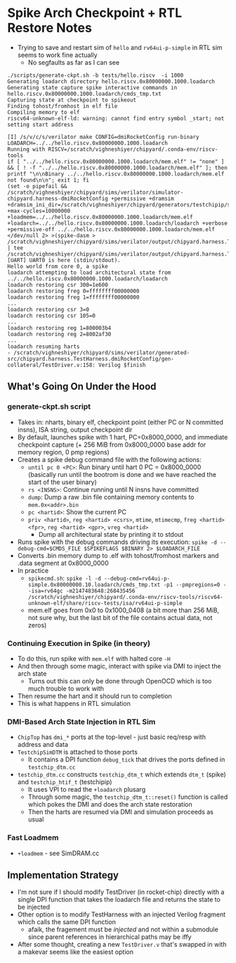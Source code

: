 # Spike Arch Checkpoint + RTL Restore Notes

- Trying to save and restart sim of `hello` and `rv64ui-p-simple` in RTL sim seems to work fine actually
    - No segfaults as far as I can see

```text
./scripts/generate-ckpt.sh -b tests/hello.riscv  -i 1000
Generating loadarch directory hello.riscv.0x80000000.1000.loadarch
Generating state capture spike interactive commands in hello.riscv.0x80000000.1000.loadarch/cmds_tmp.txt
Capturing state at checkpoint to spikeout
Finding tohost/fromhost in elf file
Compiling memory to elf
riscv64-unknown-elf-ld: warning: cannot find entry symbol _start; not setting start address
```

```text
[I] /s/v/c/s/verilator make CONFIG=dmiRocketConfig run-binary LOADARCH=../../hello.riscv.0x80000000.1000.loadarch
Running with RISCV=/scratch/vighneshiyer/chipyard/.conda-env/riscv-tools
if [ "../../hello.riscv.0x80000000.1000.loadarch/mem.elf" != "none" ] && [ ! -f "../../hello.riscv.0x80000000.1000.loadarch/mem.elf" ]; then printf "\n\nBinary ../../hello.riscv.0x80000000.1000.loadarch/mem.elf not found\n\n"; exit 1; fi
(set -o pipefail &&  /scratch/vighneshiyer/chipyard/sims/verilator/simulator-chipyard.harness-dmiRocketConfig +permissive +dramsim +dramsim_ini_dir=/scratch/vighneshiyer/chipyard/generators/testchipip/src/main/resources/dramsim2_ini +max-cycles=10000000   +loadmem=../../hello.riscv.0x80000000.1000.loadarch/mem.elf +loadarch=../../hello.riscv.0x80000000.1000.loadarch/loadarch +verbose +permissive-off ../../hello.riscv.0x80000000.1000.loadarch/mem.elf </dev/null 2> >(spike-dasm > /scratch/vighneshiyer/chipyard/sims/verilator/output/chipyard.harness.TestHarness.dmiRocketConfig/hello.riscv.0x80000000.1000.loadarch.out) | tee /scratch/vighneshiyer/chipyard/sims/verilator/output/chipyard.harness.TestHarness.dmiRocketConfig/hello.riscv.0x80000000.1000.loadarch.log)
[UART] UART0 is here (stdin/stdout).
Hello world from core 0, a spike
loadarch attempting to load architectural state from ../../hello.riscv.0x80000000.1000.loadarch/loadarch
loadarch restoring csr 300=1e600
loadarch restoring freg 0=ffffffff00000000
loadarch restoring freg 1=ffffffff00000000
...
loadarch restoring csr 3=0
loadarch restoring csr 105=0
...
loadarch restoring reg 1=800003b4
loadarch restoring reg 2=8002af30
...
loadarch resuming harts
- /scratch/vighneshiyer/chipyard/sims/verilator/generated-src/chipyard.harness.TestHarness.dmiRocketConfig/gen-collateral/TestDriver.v:158: Verilog $finish
```

## What's Going On Under the Hood

### generate-ckpt.sh script

- Takes in: nharts, binary elf, checkpoint point (either PC or N committed insns), ISA string, output checkpoint dir
- By default, launches spike with 1 hart, PC=0x8000_0000, and immediate checkpoint capture (+ 256 MiB from 0x8000_0000 base addr for memory region, 0 pmp regions)
- Creates a spike debug command file with the following actions:
    - `until pc 0 <PC>`: Run binary until hart 0 PC = 0x8000_0000 (basically run until the bootrom is done and we have reached the start of the user binary)
    - `rs <INSNS>`: Continue running until N insns have committed
    - `dump`: Dump a raw .bin file containing memory contents to `mem.0x<addr>.bin`
    - `pc <hartid>`: Show the current PC
    - `priv <hartid>`, `reg <hartid> <csrs>`, `mtime`, `mtimecmp`, `freg <hartid> <fpr>`, `reg <hartid> <gpr>`, `vreg <hartid>`
        - Dump all architectural state by printing it to stdout
- Runs spike with the debug commands driving its execution: `spike -d --debug-cmd=$CMDS_FILE $SPIKEFLAGS $BINARY 2> $LOADARCH_FILE`
- Converts .bin memory dump to .elf with tohost/fromhost markers and .data segment at 0x8000_0000
- In practice
    - `spikecmd.sh`: `spike -l -d --debug-cmd=rv64ui-p-simple.0x80000000.10.loadarch/cmds_tmp.txt -p1 --pmpregions=0 --isa=rv64gc -m2147483648:268435456 /scratch/vighneshiyer/chipyard/.conda-env/riscv-tools/riscv64-unknown-elf/share/riscv-tests/isa/rv64ui-p-simple`
    - mem.elf goes from 0x0 to 0x1000_0408 (a bit more than 256 MiB, not sure why, but the last bit of the file contains actual data, not zeros)

### Continuing Execution in Spike (in theory)

- To do this, run spike with `mem.elf` with halted core `-H`
- And then through some magic, interact with spike via DMI to inject the arch state
    - Turns out this can only be done through OpenOCD which is too much trouble to work with
- Then resume the hart and it should run to completion
- This is what happens in RTL simulation

### DMI-Based Arch State Injection in RTL Sim

- `ChipTop` has `dmi_*` ports at the top-level - just basic req/resp with address and data
- `TestchipSimDTM` is attached to those ports
    - It contains a DPI function `debug_tick` that drives the ports defined in `testchip_dtm.cc`
- `testchip_dtm.cc` constructs `testchip_dtm_t` which extends `dtm_t` (spike) and `testchip_htif_t` (testchipip)
    - It uses VPI to read the `+loadarch` plusarg
    - Through some magic, the `testchip_dtm_t::reset()` function is called which pokes the DMI and does the arch state restoration
    - Then the harts are resumed via DMI and simulation proceeds as usual

### Fast Loadmem

- `+loadmem` - see SimDRAM.cc

## Implementation Strategy

- I'm not sure if I should modify TestDriver (in rocket-chip) directly with a single DPI function that takes the loadarch file and returns the state to be injected
- Other option is to modify TestHarness with an injected Verilog fragment which calls the same DPI function
    - afaik, the fragement must be *injected* and not within a submodule since parent references in hierarchical paths may be iffy
- After some thought, creating a new `TestDriver.v` that's swapped in with a makevar seems like the easiest option

